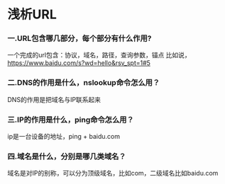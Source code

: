 # 浅析URL
### 一.URL包含哪几部分，每个部分有什么作用?
一个完成的url包含：协议，域名，路径，查询参数，锚点
比如说，https://www.baidu.com/s?wd=hello&rsv_spt=1#5

### 二.DNS的作用是什么，nslookup命令怎么用？
DNS的作用是把域名与IP联系起来
### 三.IP的作用是什么，ping命令怎么用？
ip是一台设备的地址，ping + baidu.com
### 四.域名是什么，分别是哪几类域名？
域名是对IP的别称，可以分为顶级域名，比如com，二级域名比如baidu.com
